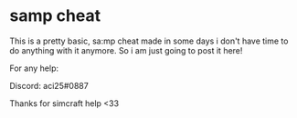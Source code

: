 # samp cheat

This is a pretty basic, sa:mp cheat made in some days i don't have time to do anything with it anymore. So i am just going to post it here!

For any help:

Discord: aci25#0887

Thanks for simcraft help <33
